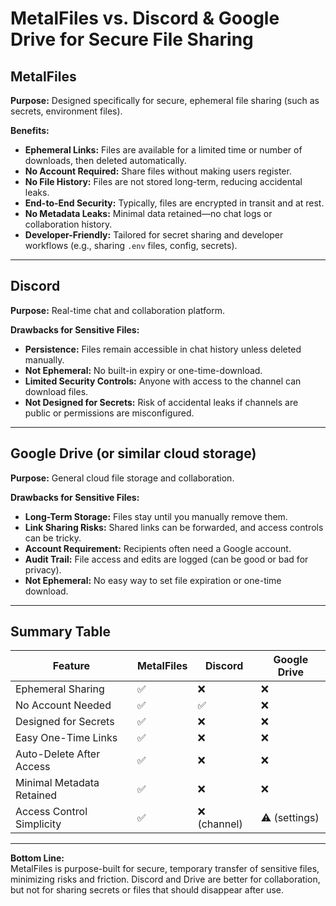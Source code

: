 # MetalFiles vs. Discord & Google Drive for Secure File Sharing

## MetalFiles

**Purpose:** Designed specifically for secure, ephemeral file sharing (such as secrets, environment files).

**Benefits:**
- **Ephemeral Links:** Files are available for a limited time or number of downloads, then deleted automatically.
- **No Account Required:** Share files without making users register.
- **No File History:** Files are not stored long-term, reducing accidental leaks.
- **End-to-End Security:** Typically, files are encrypted in transit and at rest.
- **No Metadata Leaks:** Minimal data retained—no chat logs or collaboration history.
- **Developer-Friendly:** Tailored for secret sharing and developer workflows (e.g., sharing `.env` files, config, secrets).

---

## Discord

**Purpose:** Real-time chat and collaboration platform.

**Drawbacks for Sensitive Files:**
- **Persistence:** Files remain accessible in chat history unless deleted manually.
- **Not Ephemeral:** No built-in expiry or one-time-download.
- **Limited Security Controls:** Anyone with access to the channel can download files.
- **Not Designed for Secrets:** Risk of accidental leaks if channels are public or permissions are misconfigured.

---

## Google Drive (or similar cloud storage)

**Purpose:** General cloud file storage and collaboration.

**Drawbacks for Sensitive Files:**
- **Long-Term Storage:** Files stay until you manually remove them.
- **Link Sharing Risks:** Shared links can be forwarded, and access controls can be tricky.
- **Account Requirement:** Recipients often need a Google account.
- **Audit Trail:** File access and edits are logged (can be good or bad for privacy).
- **Not Ephemeral:** No easy way to set file expiration or one-time download.

---

## Summary Table

| Feature                   | MetalFiles      | Discord         | Google Drive     |
|---------------------------|----------------|-----------------|-----------------|
| Ephemeral Sharing         | ✅             | ❌              | ❌              |
| No Account Needed         | ✅             | ✅              | ❌              |
| Designed for Secrets      | ✅             | ❌              | ❌              |
| Easy One-Time Links       | ✅             | ❌              | ❌              |
| Auto-Delete After Access  | ✅             | ❌              | ❌              |
| Minimal Metadata Retained | ✅             | ❌              | ❌              |
| Access Control Simplicity | ✅             | ❌ (channel)     | ⚠️ (settings)   |

---

**Bottom Line:**  
MetalFiles is purpose-built for secure, temporary transfer of sensitive files, minimizing risks and friction. Discord and Drive are better for collaboration, but not for sharing secrets or files that should disappear after use.
